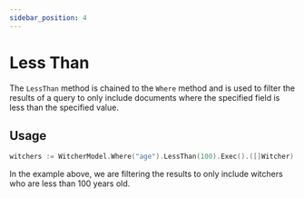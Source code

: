 ```yaml
---
sidebar_position: 4
---
```


# Less Than

The `LessThan` method is chained to the `Where` method and is used to filter the results of a query to only include documents where the specified field is less than the specified value.

## Usage

```go
witchers := WitcherModel.Where("age").LessThan(100).Exec().([]Witcher)
```

In the example above, we are filtering the results to only include witchers who are less than 100 years old.
